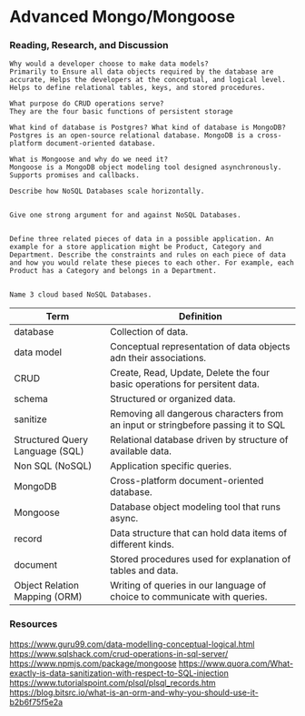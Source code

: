 # Advanced Mongo/Mongoose

### Reading, Research, and Discussion
    Why would a developer choose to make data models?
    Primarily to Ensure all data objects required by the database are accurate, Helps the developers at the conceptual, and logical level. Helps to define relational tables, keys, and stored procedures.
    
    What purpose do CRUD operations serve?
    They are the four basic functions of persistent storage
    
    What kind of database is Postgres? What kind of database is MongoDB?
    Postgres is an open-source relational database. MongoDB is a cross-platform document-oriented database.
    
    What is Mongoose and why do we need it?
    Mongoose is a MongoDB object modeling tool designed asynchronously. Supports promises and callbacks.
    
    Describe how NoSQL Databases scale horizontally.
    
    
    Give one strong argument for and against NoSQL Databases.
    
    
    Define three related pieces of data in a possible application. An example for a store application might be Product, Category and Department. Describe the constraints and rules on each piece of data and how you would relate these pieces to each other. For example, each Product has a Category and belongs in a Department.


    Name 3 cloud based NoSQL Databases.
    
    
    

|Term                                   |Definition                                                                                 |
| ------------------------------------- | ----------------------------------------------------------------------------------------- |
|database                               |Collection of data.                                                                        |
|data model                             |Conceptual representation of data objects adn their associations.                          |
|CRUD                                   |Create, Read, Update, Delete the four basic operations for persitent data.                 |
|schema                                 |Structured or organized data.                                                              |
|sanitize                               |Removing all dangerous characters from an input or stringbefore passing it to SQL          |
|Structured Query Language (SQL)        |Relational database driven by structure of available data.                                 |
|Non SQL (NoSQL)                        |Application specific queries.                                                              |
|MongoDB                                |Cross-platform document-oriented database.                                                 |
|Mongoose                               |Database object modeling tool that runs async.                                             |
|record                                 |Data structure that can hold data items of different kinds.                                |
|document                               |Stored procedures used for explanation of tables and data.                                 |
|Object Relation Mapping (ORM)          |Writing of queries in our language of choice to communicate with queries.                  |

### Resources
https://www.guru99.com/data-modelling-conceptual-logical.html
https://www.sqlshack.com/crud-operations-in-sql-server/
https://www.npmjs.com/package/mongoose
https://www.quora.com/What-exactly-is-data-sanitization-with-respect-to-SQL-injection
https://www.tutorialspoint.com/plsql/plsql_records.htm
https://blog.bitsrc.io/what-is-an-orm-and-why-you-should-use-it-b2b6f75f5e2a


